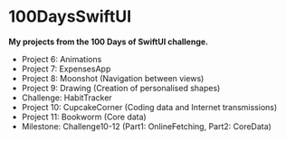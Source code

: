 # 100DaysSwiftUI
**My projects from the 100 Days of SwiftUI challenge.**

- Project 6: Animations
- Project 7: ExpensesApp
- Project 8: Moonshot (Navigation between views)
- Project 9: Drawing (Creation of personalised shapes)
- Challenge: HabitTracker
- Project 10: CupcakeCorner (Coding data and Internet transmissions)
- Project 11: Bookworm (Core data)
- Milestone: Challenge10-12 (Part1: OnlineFetching, Part2: CoreData)
